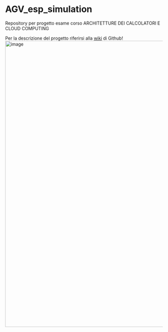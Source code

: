 # AGV_esp_simulation
Repository per progetto esame corso ARCHITETTURE DEI CALCOLATORI E CLOUD COMPUTING

Per la descrizione del progetto riferirsi alla [wiki](https://github.com/MarshallDz/AGV_esp_simulation/wiki) di Github! 
<img width="913" alt="image" src="https://github.com/user-attachments/assets/1c51bf08-bfb6-416e-a0ff-67530a18bddc">
